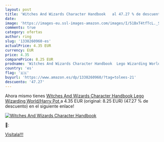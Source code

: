 ```yaml
---
layout: post
title: 'Witches And Wizards Character Handbook   al 47.27 % de descuento'
date: 
image: 'https://images-eu.ssl-images-amazon.com/images/I/51BxT4tfTcL._SL200_.jpg'
comments: true
category: ofertas
author: ring
slug: '1338260960-es'
actualPrice: 4.35 EUR
currency: EUR
price: 4.35
comparePrice: 8.25 EUR
prodname: 'Witches And Wizards Character Handbook  Lego Wizarding World/Harry Pot '
country: 'es'
flag: '🇪🇸'
buyurl: 'https://www.amazon.es/dp/1338260960/?tag=tolees-21'
descuento: '47.27'
---
```


Ahora mismo tienes [Witches And Wizards Character Handbook  Lego Wizarding World/Harry Pot ](https://www.amazon.es/dp/1338260960/?tag=tolees-21) a 4.35 EUR (original: 8.25 EUR) (47.27 %  de descuento) en el siguiente enlace!

[![Witches And Wizards Character Handbook  ](https://images-eu.ssl-images-amazon.com/images/I/51BxT4tfTcL._SL200_.jpg)](https://www.amazon.es/dp/1338260960/?tag=tolees-21)

🔎:


[Visítala!!!](https://www.amazon.es/dp/1338260960/?tag=tolees-21)
